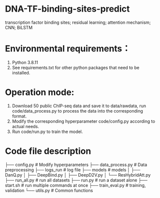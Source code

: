 # DNA-TF-binding-sites-predict
transcription factor binding sites; residual learning; attention mechanism; CNN; BiLSTM

# Environmental requirements：
  1. Python 3.8.11
  2. See requirements.txt for other python packages that need to be installed.

# Operation mode:
  1. Download 50 public ChIP-seq data and save it to data/rawdata, run code/data_process.py to process the data into the corresponding format.
  2. Modify the corresponding hyperparameter code/config.py according to actual needs.
  3. Run code/run.py to train the model.

# Code file description
├── config.py # Modify hyperparameters
├── data_process.py # Data preprocessing
├── logs_run # log file
├── models # models
│ ├── DanQ.py
│ ├── DeepBind.py
│ ├── DeepD2V.py
│ └── ResHybridAtt.py
├── run_all.py # run all datasets
├── run.py # run a dataset alone
├── start.sh # run multiple commands at once
├── train_eval.py # training, validation
└── utils.py # Common functions

